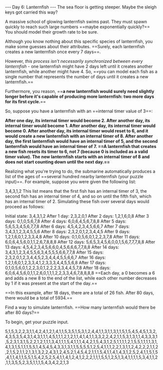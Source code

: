 --- Day 6: Lanternfish ---
The sea floor is getting steeper. Maybe the sleigh keys got carried this way?

A massive school of glowing lanternfish swims past. They must spawn quickly to reach such large numbers ==maybe exponentially quickly?== You should model their growth rate to be sure.

Although you know nothing about this specific species of lanternfish, you make some guesses about their attributes. ==Surely, each lanternfish creates a new lanternfish once every 7 days==.

However, _this process isn't necessarily synchronized between every lanternfish_ - one lanternfish might have 2 days left until it creates another lanternfish, while another might have 4. So, ==you can model each fish as a single number that represents the number of days until it creates a new lanternfish.==

Furthermore, you reason, ==**a new lanternfish would surely need slightly longer before it's capable of producing more lanternfish: two more days for its first cycle.**==

So, suppose you have a lanternfish with an ==internal timer value of 3==:

**After one day, its internal timer would become 2.
After another day, its internal timer would become 1.
After another day, its internal timer would become 0.
After another day, its internal timer would reset to 6, and it would create a new lanternfish with an internal timer of 8.
After another day, the first lanternfish would have an internal timer of 5, and the second lanternfish would have an internal timer of 7.
==A lanternfish that creates a new fish resets its timer to 6, not 7 (because 0 is included as a valid timer value). The new lanternfish starts with an internal timer of 8 and does not start counting down until the next day.==**

Realizing what you're trying to do, the submarine automatically produces a list of the ages of ==several hundred nearby lanternfish (your puzzle input)==. For example, suppose you were given the following list:

3,4,3,1,2
This list means that the first fish has an internal timer of 3, the second fish has an internal timer of 4, and so on until the fifth fish, which has an internal timer of 2. Simulating these fish over several days would proceed as follows:

Initial state: 3,4,3,1,2
After  1 day:  2,3,2,0,1
After  2 days: 1,2,1,6,0,8
After  3 days: 0,1,0,5,6,7,8
After  4 days: 6,0,6,4,5,6,7,8,8
After  5 days: 5,6,5,3,4,5,6,7,7,8
After  6 days: 4,5,4,2,3,4,5,6,6,7
After  7 days: 3,4,3,1,2,3,4,5,5,6
After  8 days: 2,3,2,0,1,2,3,4,4,5
After  9 days: 1,2,1,6,0,1,2,3,3,4,8
After 10 days: 0,1,0,5,6,0,1,2,2,3,7,8
After 11 days: 6,0,6,4,5,6,0,1,1,2,6,7,8,8,8
After 12 days: 5,6,5,3,4,5,6,0,0,1,5,6,7,7,7,8,8
After 13 days: 4,5,4,2,3,4,5,6,6,0,4,5,6,6,6,7,7,8,8
After 14 days: 3,4,3,1,2,3,4,5,5,6,3,4,5,5,5,6,6,7,7,8
After 15 days: 2,3,2,0,1,2,3,4,4,5,2,3,4,4,4,5,5,6,6,7
After 16 days: 1,2,1,6,0,1,2,3,3,4,1,2,3,3,3,4,4,5,5,6,8
After 17 days: 0,1,0,5,6,0,1,2,2,3,0,1,2,2,2,3,3,4,4,5,7,8
After 18 days: 6,0,6,4,5,6,0,1,1,2,6,0,1,1,1,2,2,3,3,4,6,7,8,8,8,8
==Each day, a 0 becomes a 6 and adds a new 8 to the end of the list, while each other number decreases by 1 if it was present at the start of the day.==

==In this example, after 18 days, there are a total of 26 fish. After 80 days, there would be a total of 5934.==

Find a way to simulate lanternfish. ==How many lanternfish would there be after 80 days?==

To begin, get your puzzle input.

5,1,5,3,2,2,3,1,1,4,2,4,1,2,1,4,1,1,5,3,5,1,5,3,1,2,4,4,1,1,3,1,1,3,1,1,5,1,5,4,5,4,5,1,3,2,4,3,5,3,5,4,3,1,4,3,1,1,1,4,5,1,1,1,2,1,2,1,1,4,1,4,1,1,3,3,2,2,4,2,1,1,5,3,1,3,1,1,4,3,3,3,1,5,2,3,1,3,1,5,2,2,1,2,1,1,1,3,4,1,1,1,5,4,1,1,1,4,4,2,1,5,4,3,1,2,5,1,1,1,1,2,1,5,5,1,1,1,1,3,1,4,1,3,1,5,1,1,1,5,5,1,4,5,4,5,4,3,3,1,3,1,1,5,5,5,5,1,2,5,4,1,1,1,2,2,1,3,1,1,2,4,2,2,2,1,1,2,2,1,5,2,1,1,2,1,3,1,3,2,2,4,3,1,2,4,5,2,1,4,5,4,2,1,1,1,5,4,1,1,4,1,4,3,1,2,5,2,4,1,1,5,1,5,4,1,1,4,1,1,5,5,1,5,4,2,5,2,5,4,1,1,4,1,2,4,1,2,2,2,1,1,1,5,5,1,2,5,1,3,4,1,1,1,1,5,3,4,1,1,2,1,1,3,5,5,2,3,5,1,1,1,5,4,3,4,2,2,1,3